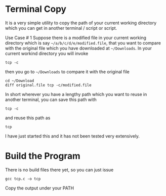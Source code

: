 Terminal Copy
=============
It is a very simple utility to copy the path of your current working directory 
which you can get in another terminal / script or script. 

Use Case # 1
Suppose there is a modified file in your current working directory which is say `~/a/b/c/d/e/modified.file`, that you want to compare with the original file which you have downloaded at `~/Downloads`. In your current workind directory you will invoke

`tcp -c`

then you go to `~/Downloads` to compare it with the original file

`cd ~/Download` <br/>
`diff original.file tcp -c/modified.file` <br/>

In short wherever you have a lengthy path which you want to reuse in another terminal, you can save this path with 

`tcp -c`

and reuse this path as

`tcp`

I have just started this and it has not been tested very extensively. 

Build the Program
=================
There is no build files there yet, so you can just issue

`gcc tcp.c -o tcp`

Copy the output under your PATH
